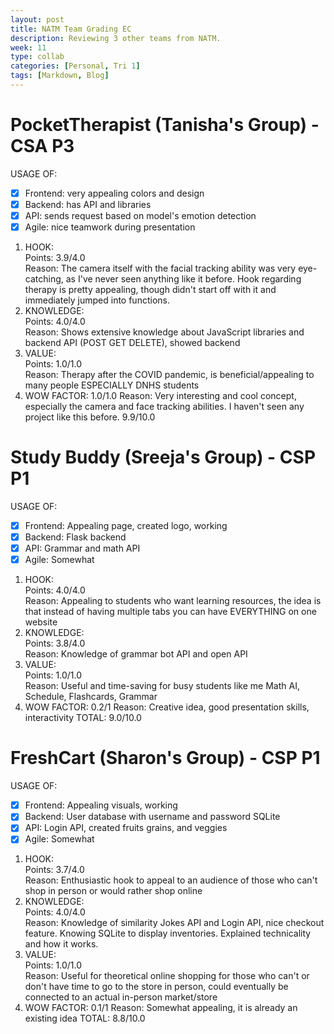 ```yaml
---
layout: post
title: NATM Team Grading EC
description: Reviewing 3 other teams from NATM.
week: 11
type: collab
categories: [Personal, Tri 1]
tags: [Markdown, Blog]
---
```

# PocketTherapist (Tanisha's Group)  - CSA P3
USAGE OF:
- [x] Frontend: very appealing colors and design
- [x] Backend: has API and libraries
- [x] API: sends request based on model's emotion detection
- [x] Agile: nice teamwork during presentation

1. HOOK:  
   Points: 3.9/4.0  
   Reason: The camera itself with the facial tracking ability was very eye-catching, as I've never seen anything like it before. Hook regarding therapy is pretty appealing, though didn't start off with it and immediately jumped into functions.
2. KNOWLEDGE:  
   Points: 4.0/4.0  
   Reason: Shows extensive knowledge about JavaScript libraries and backend API (POST GET DELETE), showed backend
3. VALUE:  
   Points: 1.0/1.0  
   Reason: Therapy after the COVID pandemic, is beneficial/appealing to many people ESPECIALLY DNHS students
4. WOW FACTOR:  1.0/1.0
   Reason: Very interesting and cool concept, especially the camera and face tracking abilities. I haven't seen any project like this before. 
9.9/10.0

# Study Buddy (Sreeja's Group) - CSP P1
USAGE OF:
- [x] Frontend: Appealing page, created logo, working 
- [x] Backend: Flask backend
- [x] API: Grammar and math API
- [x] Agile: Somewhat

1. HOOK:  
   Points: 4.0/4.0  
   Reason: Appealing to students who want learning resources, the idea is that instead of having multiple tabs you can have EVERYTHING on one website
2. KNOWLEDGE:  
   Points: 3.8/4.0  
   Reason: Knowledge of grammar bot API and open API
3. VALUE:  
   Points: 1.0/1.0  
   Reason: Useful and time-saving for busy students like me Math AI, Schedule, Flashcards, Grammar
4. WOW FACTOR: 0.2/1
   Reason: Creative idea, good presentation skills, interactivity
TOTAL: 9.0/10.0


# FreshCart (Sharon's Group) - CSP P1
USAGE OF: 
- [x] Frontend: Appealing visuals, working
- [x] Backend: User database with username and password SQLite
- [x] API: Login API, created fruits grains, and veggies
- [x] Agile: Somewhat

1. HOOK:  
   Points: 3.7/4.0  
   Reason: Enthusiastic hook to appeal to an audience of those who can't shop in person or would rather shop online
2. KNOWLEDGE:  
   Points: 4.0/4.0  
   Reason: Knowledge of similarity Jokes API and Login API, nice checkout feature. Knowing SQLite to display inventories. Explained technicality and how it works. 
3. VALUE:  
   Points: 1.0/1.0  
   Reason: Useful for theoretical online shopping for those who can't or don't have time to go to the store in person, could eventually be connected to an actual in-person market/store
4. WOW FACTOR: 0.1/1
   Reason: Somewhat appealing, it is already an existing idea
TOTAL: 8.8/10.0

